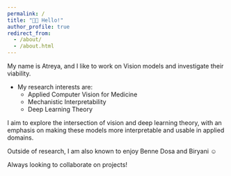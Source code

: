 ```yaml
---
permalink: /
title: "👋🏽 Hello!"
author_profile: true
redirect_from: 
  - /about/
  - /about.html
---
```


My name is Atreya, and I like to work on Vision models and investigate their viability.
<br>
* My research interests are:
    * Applied Computer Vision for Medicine
    * Mechanistic Interpretability
    * Deep Learning Theory


I aim to explore the intersection of vision and deep learning theory, with an emphasis on making these models more interpretable and usable in applied domains.

Outside of research, I am also known to enjoy Benne Dosa and Biryani ☺️

Always looking to collaborate on projects!




 
